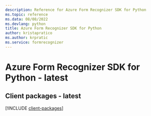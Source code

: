 ```yaml
---
description: Reference for Azure Form Recognizer SDK for Python
ms.topic: reference
ms.data: 08/08/2022
ms.devlang: python
title: Azure Form Recognizer SDK for Python
author: kristapratico
ms.author: krpratic
ms.service: formrecognizer
---
```

# Azure Form Recognizer SDK for Python - latest

## Client packages - latest
[!INCLUDE [client-packages](form-recognizer-client-index.md)]